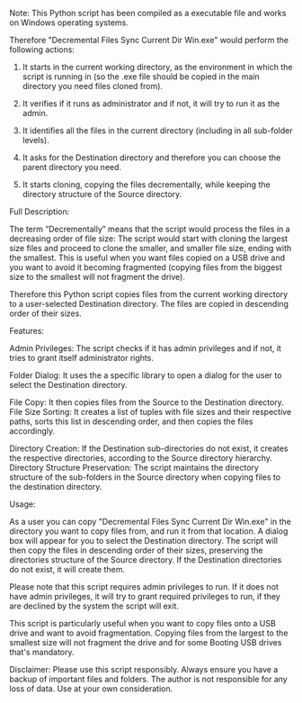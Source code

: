 Note: This Python script has been compiled as a executable file and works on Windows operating systems.


Therefore "Decremental Files Sync Current Dir Win.exe" would perform the following actions:

1. It starts in the current working directory, as the environment in which the script is running in (so the .exe file should be copied in the main directory you need files cloned from).

2. It verifies if it runs as administrator and if not, it will try to run it as the admin.

3. It identifies all the files in the current directory (including in all sub-folder levels).

3. It asks for the Destination directory and therefore you can choose the parent directory you need.

4. It starts cloning, copying the files decrementally, while keeping the directory structure of the Source directory.






Full Description:

The term “Decrementally” means that the script would process the files in a decreasing order of file size:
The script would start with cloning the largest size files and proceed to clone the smaller, and smaller file size, ending with the smallest.
This is useful when you want files copied on a USB drive and you want to avoid it becoming fragmented (copying files from the biggest size to the smallest will not fragment the drive).

Therefore this Python script copies files from the current working directory to a user-selected Destination directory. The files are copied in descending order of their sizes.

Features:

Admin Privileges: The script checks if it has admin privileges and if not, it tries to grant itself administrator rights.

Folder Dialog: It uses the a specific library to open a dialog for the user to select the Destination directory.

File Copy: It then copies files from the Source to the Destination directory.
File Size Sorting: It creates a list of tuples with file sizes and their respective paths, sorts this list in descending order, and then copies the files accordingly.

Directory Creation: If the Destination sub-directories do not exist, it creates the respective directories, according to the Source directory hierarchy.
Directory Structure Preservation: The script maintains the directory structure of the sub-folders in the Source directory when copying files to the destination directory.

Usage:

As a user you can copy "Decremental Files Sync Current Dir Win.exe" in the directory you want to copy files from, and run it from that location. A dialog box will appear for you to select the Destination directory.
The script will then copy the files in descending order of their sizes, preserving the directories structure of the Source directory. If the Destination directories do not exist, it will create them.

Please note that this script requires admin privileges to run. If it does not have admin privileges, it will try to grant required privileges to run, if they are declined by the system the script will exit.

This script is particularly useful when you want to copy files onto a USB drive and want to avoid fragmentation. Copying files from the largest to the smallest size will not fragment the drive and for some Booting USB drives that's mandatory.

Disclaimer: Please use this script responsibly. Always ensure you have a backup of important files and folders.
The author is not responsible for any loss of data. Use at your own consideration.
